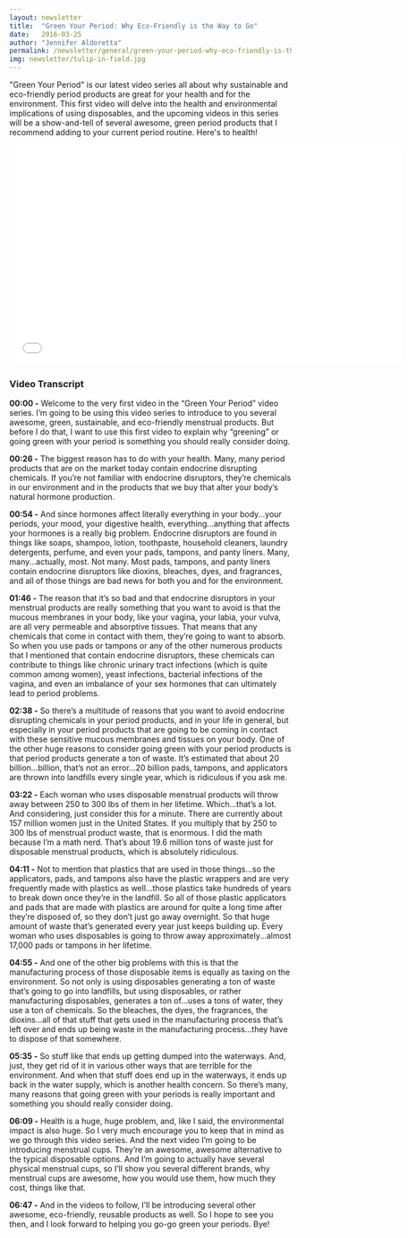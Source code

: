```yaml
---
layout: newsletter
title:  "Green Your Period: Why Eco-Friendly is the Way to Go"
date:   2016-03-25
author: "Jennifer Aldoretta"
permalink: /newsletter/general/green-your-period-why-eco-friendly-is-the-way-to-go/
img: newsletter/tulip-in-field.jpg
---
```


"Green Your Period" is our latest video series all about why sustainable and eco-friendly period products are great for your health and for the environment. This first video will delve into the health and environmental implications of using disposables, and the upcoming videos in this series will be a show-and-tell of several awesome, green period products that I recommend adding to your current period routine. Here's to health!

<div itemprop="video" itemscope="" itemtype="http://schema.org/VideoObject">
  <iframe class="video" width="700" height="394" src="//www.youtube.com/embed/-7QbNGZfzJ0?rel=0&amp;showinfo=0" frameborder="0" allowfullscreen></iframe>
  <meta itemprop="name" content="Green Your Period: Why Eco-Friendly is the Way to Go" />
  <meta itemprop="description" content="The Green Your Period video series is all about why sustainable and eco-friendly period products are great for your health and the environment." />
</div>

### Video Transcript ###

<strong>00:00 -</strong> Welcome to the very first video in the “Green Your Period” video series. I’m going to be using this video series to introduce to you several awesome, green, sustainable, and eco-friendly menstrual products. But before I do that, I want to use this first video to explain why “greening” or going green with your period is something you should really consider doing. 

<strong>00:26 -</strong> The biggest reason has to do with your health. Many, many period products that are on the market today contain endocrine disrupting chemicals. If you’re not familiar with endocrine disruptors, they’re chemicals in our environment and in the products that we buy that alter your body’s natural hormone production. 

<strong>00:54 -</strong> And since hormones affect literally everything in your body...your periods, your mood, your digestive health, everything...anything that affects your hormones is a really big problem. Endocrine disruptors are found in things like soaps, shampoo, lotion, toothpaste, household cleaners, laundry detergents, perfume, and even your pads, tampons, and panty liners. Many, many...actually, most. Not many. Most pads, tampons, and panty liners contain endocrine disruptors like dioxins, bleaches, dyes, and fragrances, and all of those things are bad news for both you and for the environment. 

<strong>01:46 -</strong> The reason that it’s so bad and that endocrine disruptors in your menstrual products are really something that you want to avoid is that the mucous membranes in your body, like your vagina, your labia, your vulva, are all very permeable and absorptive tissues. That means that any chemicals that come in contact with them, they’re going to want to absorb. So when you use pads or tampons or any of the other numerous products that I mentioned that contain endocrine disruptors, these chemicals can contribute to things like chronic urinary tract infections (which is quite common among women), yeast infections, bacterial infections of the vagina, and even an imbalance of your sex hormones that can ultimately lead to period problems. 

<strong>02:38 -</strong> So there’s a multitude of reasons that you want to avoid endocrine disrupting chemicals in your period products, and in your life in general, but especially in your period products that are going to be coming in contact with these sensitive mucous membranes and tissues on your body. One of the other huge reasons to consider going green with your period products is that period products generate a ton of waste. It’s estimated that about 20 billion...billion, that’s not an error...20 billion pads, tampons, and applicators are thrown into landfills every single year, which is ridiculous if you ask me. 

<strong>03:22 -</strong> Each woman who uses disposable menstrual products will throw away between 250 to 300 lbs of them in her lifetime. Which...that’s a lot. And considering, just consider this for a minute. There are currently about 157 million women just in the United States. If you multiply that by 250 to 300 lbs of menstrual product waste, that is enormous. I did the math because I’m a math nerd. That’s about 19.6 million tons of waste just for disposable menstrual products, which is absolutely ridiculous. 

<strong>04:11 -</strong> Not to mention that plastics that are used in those things...so the applicators, pads, and tampons also have the plastic wrappers and are very frequently made with plastics as well...those plastics take hundreds of years to break down once they’re in the landfill. So all of those plastic applicators and pads that are made with plastics are around for quite a long time after they’re disposed of, so they don’t just go away overnight. So that huge amount of waste that’s generated every year just keeps building up. Every woman who uses disposables is going to throw away approximately...almost 17,000 pads or tampons in her lifetime. 

<strong>04:55 -</strong> And one of the other big problems with this is that the manufacturing process of those disposable items is equally as taxing on the environment. So not only is using disposables generating a ton of waste that’s going to go into landfills, but using disposables, or rather manufacturing disposables, generates a ton of...uses a tons of water, they use a ton of chemicals. So the bleaches, the dyes, the fragrances, the dioxins...all of that stuff that gets used in the manufacturing process that’s left over and ends up being waste in the manufacturing process...they have to dispose of that somewhere. 

<strong>05:35 -</strong> So stuff like that ends up getting dumped into the waterways. And, just, they get rid of it in various other ways that are terrible for the environment. And when that stuff does end up in the waterways, it ends up back in the water supply, which is another health concern. So there’s many, many reasons that going green with your periods is really important and something you should really consider doing. 

<strong>06:09 -</strong> Health is a huge, huge problem, and, like I said, the environmental impact is also huge. So I very much encourage you to keep that in mind as we go through this video series. And the next video I’m going to be introducing menstrual cups. They’re an awesome, awesome alternative to the typical disposable options. And I’m going to actually have several physical menstrual cups, so I’ll show you several different brands, why menstrual cups are awesome, how you would use them, how much they cost, things like that. 

<strong>06:47 -</strong> And in the videos to follow, I’ll be introducing several other awesome, eco-friendly, reusable products as well. So I hope to see you then, and I look forward to helping you go-go green your periods. Bye!